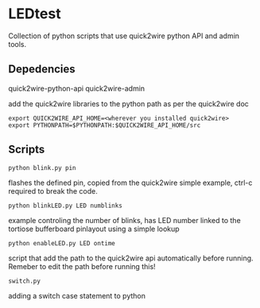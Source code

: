 LEDtest
========

Collection of python scripts that use quick2wire python API and admin tools.

Depedencies
-----------

quick2wire-python-api
quick2wire-admin

add the quick2wire libraries to the python path as per the quick2wire doc

    export QUICK2WIRE_API_HOME=<wherever you installed quick2wire>
    export PYTHONPATH=$PYTHONPATH:$QUICK2WIRE_API_HOME/src

Scripts
-------

    python blink.py pin
flashes the defined pin, copied from the quick2wire simple example, ctrl-c required to break the code.

    python blinkLED.py LED numblinks
example controling the number of blinks, has LED number linked to the tortiose bufferboard pinlayout using a simple lookup

    python enableLED.py LED ontime
script that add the path to the quick2wire api automatically before running. Remeber to edit the path before running this!

    switch.py
adding a switch case statement to python
